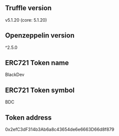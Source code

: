 ## Truffle version
v5.1.20 (core: 5.1.20)

## Openzeppelin version
^2.5.0

## ERC721 Token name
BlackDev

## ERC721 Token symbol
BDC

## Token address
0x2efC3dF314b3Ab6a8c43654de6e6663D66d8f879